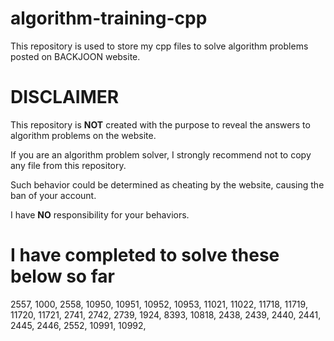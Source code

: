 # algorithm-training-cpp

This repository is used to store my cpp files to solve 
algorithm problems posted on BACKJOON website.

# DISCLAIMER

This repository is **NOT** created with the purpose to reveal the answers to algorithm problems on the website.

If you are an algorithm problem solver, I strongly recommend not to copy any file from this repository.

Such behavior could be determined as cheating by the website, causing the ban of your account.

I have **NO** responsibility for your behaviors.

# I have completed to solve these below so far
2557, 
1000, 
2558, 
10950, 
10951, 
10952, 
10953, 
11021, 
11022, 
11718, 
11719, 
11720, 
11721, 
2741, 
2742, 
2739, 
1924, 
8393, 
10818, 
2438, 
2439, 
2440, 
2441,
2445,
2446,
2552,
10991,
10992,